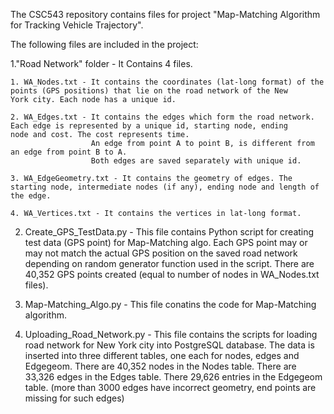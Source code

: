 The CSC543 repository contains files for project "Map-Matching Algorithm for Tracking Vehicle Trajectory".

The following files are included in the project:

1."Road Network" folder - It Contains 4 files.

    1. WA_Nodes.txt - It contains the coordinates (lat-long format) of the points (GPS positions) that lie on the road network of the New                         York city. Each node has a unique id.
    
    2. WA_Edges.txt - It contains the edges which form the road network. Each edge is represented by a unique id, starting node, ending                           node and cost. The cost represents time.
                      An edge from point A to point B, is different from an edge from point B to A.
                      Both edges are saved separately with unique id.
                      
    3. WA_EdgeGeometry.txt - It contains the geometry of edges. The starting node, intermediate nodes (if any), ending node and length of                                the edge.
    
    4. WA_Vertices.txt - It contains the vertices in lat-long format.
 
2. Create_GPS_TestData.py - This file contains Python script for creating test data (GPS point) for Map-Matching algo. Each GPS point may                             or may not match the actual GPS position on the saved road network depending on random generator function used                             in the script. 
                          There are 40,352 GPS points created (equal to number of nodes in WA_Nodes.txt files).

3. Map-Matching_Algo.py - This file conatins the code for Map-Matching algorithm.

4. Uploading_Road_Network.py - This file contains the scripts for loading road network for New York city into PostgreSQL database. The data                                is inserted into three different tables, one each for nodes, edges and Edgegeom.
                               There are 40,352 nodes in the Nodes table.
                               There are 33,326 edges in the Edges table.
                               There 29,626 entries in the Edgegeom table. (more than 3000 edges have incorrect geometry, end points are                                  missing for such edges)

